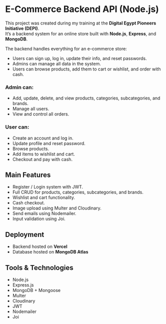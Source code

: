 # E-Commerce Backend API (Node.js)

This project was created during my training at the **Digital Egypt Pioneers Initiative (DEPI)**.  
It’s a backend system for an online store built with **Node.js**, **Express**, and **MongoDB**.

The backend handles everything for an e-commerce store:
- Users can sign up, log in, update their info, and reset passwords.
- Admins can manage all data in the system.
- Users can browse products, add them to cart or wishlist, and order with cash.

### Admin can:
- Add, update, delete, and view products, categories, subcategories, and brands.
- Manage all users.
- View and control all orders.

### User can:
- Create an account and log in.
- Update profile and reset password.
- Browse products.
- Add items to wishlist and cart.
- Checkout and pay with cash.

##  Main Features

- Register / Login system with JWT.
- Full CRUD for products, categories, subcategories, and brands.
- Wishlist and cart functionality.
- Cash checkout.
- Image upload using Multer and Cloudinary.
- Send emails using Nodemailer.
- Input validation using Joi.

##  Deployment

- Backend hosted on **Vercel**
- Database hosted on **MongoDB Atlas**

##  Tools & Technologies

- Node.js
- Express.js
- MongoDB + Mongoose
- Multer
- Cloudinary
- JWT
- Nodemailer
- Joi

